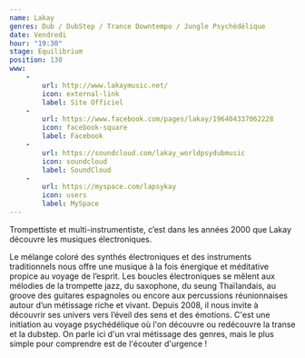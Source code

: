 ```yaml
---
name: Lakay
genres: Dub / DubStep / Trance Downtempo / Jungle Psychédélique
date: Vendredi
hour: "19:30"
stage: Equilibrium
position: 130
www:
    -
        url: http://www.lakaymusic.net/
        icon: external-link
        label: Site Officiel
    -
        url: https://www.facebook.com/pages/lakay/196404337062228
        icon: facebook-square
        label: Facebook
    -
        url: https://soundcloud.com/lakay_worldpsydubmusic
        icon: soundcloud
        label: SoundCloud
    -
        url: https://myspace.com/lapsykay
        icon: users
        label: MySpace
---
```

Trompettiste et multi-instrumentiste, c’est dans les années 2000 que Lakay découvre les musiques électroniques.

Le mélange coloré des synthés électroniques et des instruments traditionnels nous offre une musique à la fois énergique et méditative propice au voyage de l’esprit. Les boucles électroniques se mêlent aux mélodies de la trompette jazz, du saxophone, du seung Thaïlandais, au groove des guitares espagnoles ou encore aux percussions réunionnaises autour d’un métissage riche et vivant. Depuis 2008, il nous invite à découvrir ses univers vers l’éveil des sens et des émotions. C'est une initiation au voyage psychédélique où l'on découvre ou redécouvre la transe et la dubstep. On parle ici d'un vrai métissage des genres, mais le plus simple pour comprendre est de l'écouter d'urgence !

